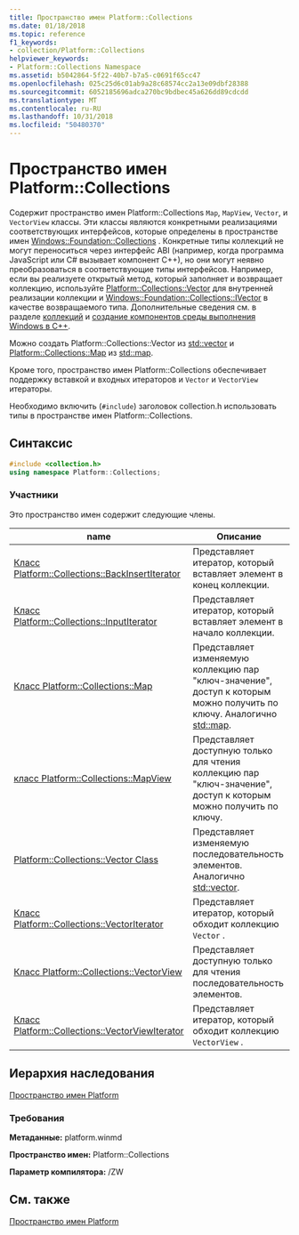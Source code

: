 ```yaml
---
title: Пространство имен Platform::Collections
ms.date: 01/18/2018
ms.topic: reference
f1_keywords:
- collection/Platform::Collections
helpviewer_keywords:
- Platform::Collections Namespace
ms.assetid: b5042864-5f22-40b7-b7a5-c0691f65cc47
ms.openlocfilehash: 025c25d6c01ab9a28c68574cc2a13e09dbf28388
ms.sourcegitcommit: 6052185696adca270bc9bdbec45a626dd89cdcdd
ms.translationtype: MT
ms.contentlocale: ru-RU
ms.lasthandoff: 10/31/2018
ms.locfileid: "50480370"
---
```

# <a name="platformcollections-namespace"></a>Пространство имен Platform::Collections

Содержит пространство имен Platform::Collections `Map`, `MapView`, `Vector`, и `VectorView` классы. Эти классы являются конкретными реализациями соответствующих интерфейсов, которые определены в пространстве имен [Windows::Foundation::Collections](/uwp/api/Windows.Foundation.Collections) . Конкретные типы коллекций не могут переноситься через интерфейс ABI (например, когда программа JavaScript или C# вызывает компонент C++), но они могут неявно преобразоваться в соответствующие типы интерфейсов. Например, если вы реализуете открытый метод, который заполняет и возвращает коллекцию, используйте [Platform::Collections::Vector](../cppcx/platform-collections-vector-class.md) для внутренней реализации коллекции и [Windows::Foundation::Collections::IVector](/uwp/api/Windows.Foundation.Collections.IVector_T_) в качестве возвращаемого типа. Дополнительные сведения см. в разделе [коллекций](../cppcx/collections-c-cx.md) и [создание компонентов среды выполнения Windows в C++](/windows/uwp/winrt-components/creating-windows-runtime-components-in-cpp).

Можно создать Platform::Collections::Vector из [std::vector](../standard-library/vector-class.md) и [Platform::Collections::Map](../cppcx/platform-collections-map-class.md) из [std::map](../standard-library/map-class.md).

Кроме того, пространство имен Platform::Collections обеспечивает поддержку вставкой и входных итераторов и `Vector` и `VectorView` итераторы.

Необходимо включить (`#include`) заголовок collection.h использовать типы в пространстве имен Platform::Collections.

## <a name="syntax"></a>Синтаксис

```cpp
#include <collection.h>
using namespace Platform::Collections;
```

### <a name="members"></a>Участники

Это пространство имен содержит следующие члены.

|name|Описание|
|----------|-----------------|
|[Класс Platform::Collections::BackInsertIterator](../cppcx/platform-collections-backinsertiterator-class.md)|Представляет итератор, который вставляет элемент в конец коллекции.|
|[Класс Platform::Collections::InputIterator](../cppcx/platform-collections-inputiterator-class.md)|Представляет итератор, который вставляет элемент в начало коллекции.|
|[Класс Platform::Collections::Map](../cppcx/platform-collections-map-class.md)|Представляет изменяемую коллекцию пар "ключ-значение", доступ к которым можно получить по ключу. Аналогично [std::map](../standard-library/map-class.md).|
|[класс Platform::Collections::MapView](../cppcx/platform-collections-mapview-class.md)|Представляет доступную только для чтения коллекцию пар "ключ-значение", доступ к которым можно получить по ключу.|
|[Platform::Collections::Vector Class](../cppcx/platform-collections-vector-class.md)|Представляет изменяемую последовательность элементов. Аналогично [std::vector](../standard-library/vector-class.md).|
|[Класс Platform::Collections::VectorIterator](../cppcx/platform-collections-vectoriterator-class.md)|Представляет итератор, который обходит коллекцию `Vector` .|
|[Класс Platform::Collections::VectorView](../cppcx/platform-collections-vectorview-class.md)|Представляет доступную только для чтения последовательность элементов.|
|[Класс Platform::Collections::VectorViewIterator](../cppcx/platform-collections-vectorviewiterator-class.md)|Представляет итератор, который обходит коллекцию `VectorView` .|

## <a name="inheritance-hierarchy"></a>Иерархия наследования

[Пространство имен Platform](../cppcx/platform-namespace-c-cx.md)

### <a name="requirements"></a>Требования

**Метаданные:** platform.winmd

**Пространство имен:** Platform::Collections

**Параметр компилятора:** /ZW

## <a name="see-also"></a>См. также

[Пространство имен Platform](../cppcx/platform-namespace-c-cx.md)
